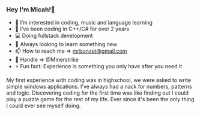 ### Hey I'm Micah!👋

-   👀 I’m interested in coding, music and language learning
-   👾 I’ve been coding in C++/C# for over 2 years
-   💻 Doing fullstack development
-   🌱 Always looking to learn something new
-   📫 How to reach me => mrbonzet@gmail.com
-   👋 Handle => @Minerstrike
-   ⚡ Fun fact: Experience is something you only have after you need it

My first experience with coding was in highschool, we were asked to write simple windows applications. I've always had a nack for numbers, patterns and logic. Discovering coding for the first time was like finding out I could play a puzzle game for the rest of my life. Ever since it's been the only thing I could ever see myself doing.

<!---
Minerstrike/Minerstrike is a ✨ special ✨ repository because its `README.md` (this file) appears on your GitHub profile.
You can click the Preview link to take a look at your changes.
--->
